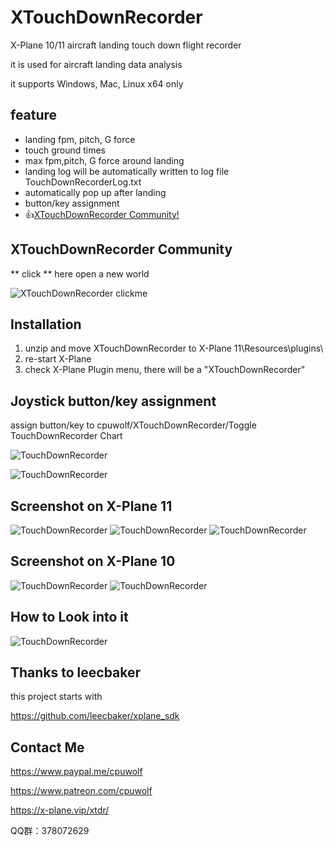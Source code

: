 # XTouchDownRecorder
X-Plane 10/11 aircraft landing touch down flight recorder

it is used for aircraft landing data analysis

it supports Windows, Mac, Linux x64 only


## feature ##

* landing fpm, pitch, G force
* touch ground times
* max fpm,pitch, G force around landing
* landing log will be automatically written to log file TouchDownRecorderLog.txt
* automatically pop up after landing
* button/key assignment
* :thumbsup:[XTouchDownRecorder Community!](https://x-plane.vip/xtdr/)

## XTouchDownRecorder Community ##

** click ** here open a new world

![XTouchDownRecorder clickme](https://github.com/cpuwolf/XTouchDownRecorder/blob/net/img/xtdr_cme.gif)

## Installation

1. unzip and move XTouchDownRecorder to X-Plane 11\Resources\plugins\
1. re-start X-Plane
1. check X-Plane Plugin menu, there will be a "XTouchDownRecorder"


## Joystick button/key assignment ##

assign button/key to cpuwolf/XTouchDownRecorder/Toggle TouchDownRecorder Chart

![TouchDownRecorder](img/TouchDownRecorder_cmd.jpg)

![TouchDownRecorder](TouchDownRecorder_xp10_command.jpg)

## Screenshot on X-Plane 11 ##

![TouchDownRecorder](img/TouchDownRecorder.jpg)
![TouchDownRecorder](img/TouchDownRecorder_replay.jpg)
![TouchDownRecorder](img/TouchDownRecorder_xp11_v6a.jpg)

## Screenshot on X-Plane 10 ##

![TouchDownRecorder](img/TouchDownRecorder_xp10.jpg)
![TouchDownRecorder](img/TouchDownRecorder_xp10_menu.jpg)

## How to Look into it ##

![TouchDownRecorder](img/TouchDownRecorder_manual.jpg)

## Thanks to leecbaker ##

this project starts with

https://github.com/leecbaker/xplane_sdk

## Contact Me ##

https://www.paypal.me/cpuwolf

https://www.patreon.com/cpuwolf

https://x-plane.vip/xtdr/

QQ群：378072629

